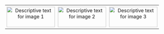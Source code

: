 <table style="width: 100%; border-collapse: collapse;">
  <tr>
    <td style="width: 25%; padding: 5px; text-align: center; vertical-align: top;">
      <img src="https://github.com/user-attachments/assets/d8d06b44-4561-4d31-94bf-66374cf34310" alt="Descriptive text for image 1" style="width: 100%; max-width: 180px; height: 7vw; max-height: 180px; object-fit: cover; display: block; margin-left: auto; margin-right: auto;"/>
    </td>
    <td style="width: 25%; padding: 5px; text-align: center; vertical-align: top;">
      <img src="https://github.com/user-attachments/assets/b41d5ef0-8e01-45fa-a2cc-9f91698b29db" alt="Descriptive text for image 2" style="width: 100%; max-width: 180px; height: 7vw; max-height: 180px; object-fit: cover; display: block; margin-left: auto; margin-right: auto;"/>
    </td>
    <td style="width: 25%; padding: 5px; text-align: center; vertical-align: top;">
      <img src="https://github.com/user-attachments/assets/5549242b-f963-43de-9373-520a317fce17" alt="Descriptive text for image 3" style="width: 100%; max-width: 180px; height: 7vw; max-height: 180px; object-fit: cover; display: block; margin-left: auto; margin-right: auto;"/>
    </td>
  </tr>
</table>









